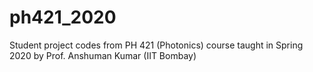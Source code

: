 # ph421_2020
Student project codes from PH 421 (Photonics) course taught in Spring 2020 by Prof. Anshuman Kumar (IIT Bombay)
